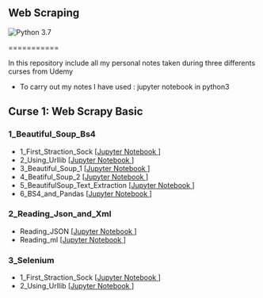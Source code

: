 ## Web Scraping

![Python 3.7](https://img.shields.io/badge/Python-3.7-blue.svg)

===========

In this repository include all my personal notes taken during three differents curses from Udemy  

* To carry out my notes I have used : jupyter notebook in python3

## Curse 1: Web Scrapy Basic

### 1_Beautiful_Soup_Bs4

- 1_First_Straction_Sock [[Jupyter Notebook ]( Web_Scrapy_Basic/1_Beautiful_Soup_Bs4/1_First_Straction_Sock.ipynb ) ]
- 2_Using_Urllib [[Jupyter Notebook ]( Web_Scrapy_Basic/1_Beautiful_Soup_Bs4/2_Using_Urllib.ipynb ) ]
- 3_Beautiful_Soup_1 [[Jupyter Notebook ]( Web_Scrapy_Basic/1_Beautiful_Soup_Bs4/3_Beautiful_Soup_1.ipynb ) ]
- 4_Beatiful_Soup_2 [[Jupyter Notebook ]( Web_Scrapy_Basic/1_Beautiful_Soup_Bs4/4_Beatiful_Soup_2.ipynb ) ]
- 5_BeautifulSoup_Text_Extraction [[Jupyter Notebook ]( Web_Scrapy_Basic/1_Beautiful_Soup_Bs4/5_BeautifulSoup_Text_Extraction.ipynb ) ]
- 6_BS4_and_Pandas [[Jupyter Notebook ]( Web_Scrapy_Basic/1_Beautiful_Soup_Bs4/6_BS4_and_Pandas.ipynb ) ]



### 2_Reading_Json_and_Xml

- Reading_JSON [[Jupyter Notebook ]( Web_Scrapy_Basic/2_Reading_Json_and_Xml/Reading_JSON.ipynb ) ]
- Reading_ml [[Jupyter Notebook ]( Web_Scrapy_Basic/2_Reading_Json_and_Xml/Reading_ml.ipynb ) ]


### 3_Selenium

- 1_First_Straction_Sock [[Jupyter Notebook ]( Web_Scrapy_Basic/1_Beautiful_Soup_Bs4/1_First_Straction_Sock.ipynb ) ]
- 2_Using_Urllib [[Jupyter Notebook ]( Web_Scrapy_Basic/1_Beautiful_Soup_Bs4/2_Using_Urllib.ipynb ) ]